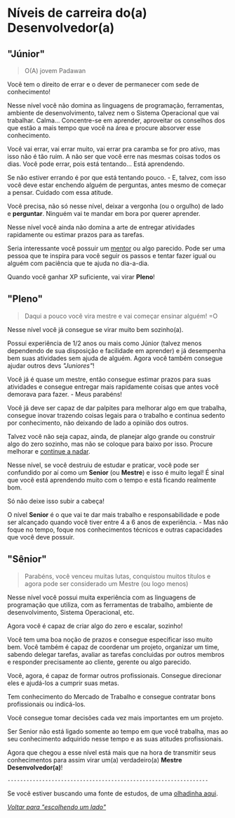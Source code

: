 # Níveis de carreira do(a) Desenvolvedor(a)

## "Júnior"

> O(A) jovem Padawan

Você tem o direito de errar e o dever de permanecer com sede de conhecimento!

Nesse nível você não domina as linguagens de programação, ferramentas, ambiente de desenvolvimento, talvez nem o Sistema Operacional que vai trabalhar. Calma... Concentre-se em aprender, aproveitar os conselhos dos que estão a mais tempo que você na área e procure absorver esse conhecimento.

Você vai errar, vai errar muito, vai errar pra caramba se for pro ativo, mas isso não é tão ruim. A não ser que você erre nas mesmas coisas todos os dias. Você pode errar, pois está tentando... Está aprendendo.

Se não estiver errando é por que está tentando pouco. - E, talvez, com isso você deve estar enchendo alguém de perguntas, antes mesmo de começar a pensar. Cuidado com essa atitude.

Você precisa, não só nesse nível, deixar a vergonha (ou o orgulho) de lado e **perguntar**. Ninguém vai te mandar em bora por querer aprender.

Nesse nível você ainda não domina a arte de entregar atividades rapidamente ou estimar prazos para as tarefas.

Seria interessante você possuir um [mentor](https://github.com/training-center/mentoria/) ou algo parecido. Pode ser uma pessoa que te inspira para você seguir os passos e tentar fazer igual ou alguém com paciência que te ajuda no dia-a-dia.

Quando você ganhar XP suficiente, vai virar **Pleno**!

## "Pleno"

> Daqui a pouco você vira mestre e vai começar ensinar alguém! =O

Nesse nível você já consegue se virar muito bem sozinho(a).

Possui experiência de 1/2 anos ou mais como Júnior (talvez menos dependendo de sua disposição e facilidade em aprender) e já desempenha bem suas atividades sem ajuda de alguém. Agora você também consegue ajudar outros devs *"Juniores"*!

Você já é quase um mestre, então consegue estimar prazos para suas atividades e consegue entregar mais rapidamente coisas que antes você demorava para fazer. - Meus parabéns!

Você já deve ser capaz de dar palpites para melhorar algo em que trabalha, consegue inovar trazendo coisas legais para o trabalho e continua sedento por conhecimento, não deixando de lado a opinião dos outros.

Talvez você não seja capaz, ainda, de planejar algo grande ou construir algo do zero sozinho, mas não se coloque para baixo por isso. Procure melhorar e [continue a nadar](http://cinemacomrapadura.com.br/colunas/acme/288817/entenda-por-que-o-continue-a-nadar-e-o-hakuna-matata-dos-anos-2000/).

Nesse nível, se você destruiu de estudar e praticar, você pode ser confundido por aí como um **Senior** (ou **Mestre**) e isso é muito legal! É sinal que você está aprendendo muito com o tempo e está ficando realmente bom.

Só não deixe isso subir a cabeça!

O nível **Senior** é o que vai te dar mais trabalho e responsabilidade e pode ser alcançado quando você tiver entre 4 a 6 anos de experiência. - Mas não foque no tempo, foque nos conhecimentos técnicos e outras capacidades que você deve possuir.

## "Sênior"

> Parabéns, você venceu muitas lutas, conquistou muitos títulos e agora pode ser considerado um Mestre (ou logo menos)

Nesse nível você possui muita experiência com as linguagens de programação que utiliza, com as ferramentas de trabalho, ambiente de desenvolvimento, Sistema Operacional, etc.

Agora você é capaz de criar algo do zero e escalar, sozinho!

Você tem uma boa noção de prazos e consegue especificar isso muito bem. Você também é capaz de coordenar um projeto, organizar um time, sabendo delegar tarefas, avaliar as tarefas concluidas por outros membros e responder precisamente ao cliente, gerente ou algo parecido.

Você, agora, é capaz de formar outros profissionais. Consegue direcionar eles e ajudá-los a cumprir suas metas.

Tem conhecimento do Mercado de Trabalho e consegue contratar bons profissionais ou indicá-los.

Você consegue tomar decisões cada vez mais importantes em um projeto.

Ser Senior não está ligado somente ao tempo em que você trabalha, mas ao seu conhecimento adquirido nesse tempo e as suas atitudes profissionais.

Agora que chegou a esse nível está mais que na hora de transmitir seus conhecimentos para assim virar um(a) verdadeiro(a) **Mestre Desenvolvedor(a)**!

`----------------------------------------------------------------`

Se você estiver buscando uma fonte de estudos, de uma [olhadinha aqui](/translations/pt-br/study-guides.md).

*[Voltar para "escolhendo um lado"](/translations/pt-br/README.md#escolhendo-um-lado)*
